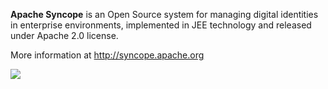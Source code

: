 <!--
Licensed to the Apache Software Foundation (ASF) under one
or more contributor license agreements.  See the NOTICE file
distributed with this work for additional information
regarding copyright ownership.  The ASF licenses this file
to you under the Apache License, Version 2.0 (the
"License"); you may not use this file except in compliance
with the License.  You may obtain a copy of the License at

  http://www.apache.org/licenses/LICENSE-2.0

Unless required by applicable law or agreed to in writing,
software distributed under the License is distributed on an
"AS IS" BASIS, WITHOUT WARRANTIES OR CONDITIONS OF ANY
KIND, either express or implied.  See the License for the
specific language governing permissions and limitations
under the License.
-->
**Apache Syncope** is an Open Source system for managing digital identities in enterprise environments, 
implemented in JEE technology and released under Apache 2.0 license.

More information at http://syncope.apache.org

<a href="https://travis-ci.org/apache/syncope"><img src="https://api.travis-ci.org/apache/syncope.png"/></a>